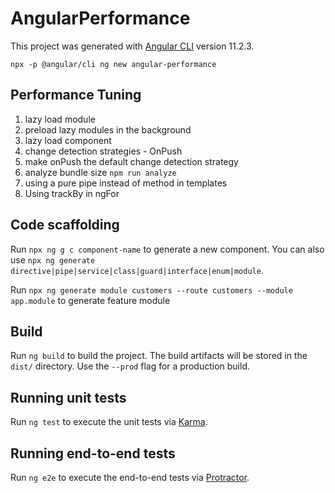 # AngularPerformance

This project was generated with [Angular CLI](https://github.com/angular/angular-cli) version 11.2.3.

`npx -p @angular/cli ng new angular-performance`

## Performance Tuning

1. lazy load module
2. preload lazy modules in the background
3. lazy load component
4. change detection strategies - OnPush
5. make onPush the default change detection strategy
6. analyze bundle size `npm run analyze`
7. using a pure pipe instead of method in templates
8. Using trackBy in ngFor

## Code scaffolding

Run `npx ng g c component-name` to generate a new component. You can also use `npx ng generate directive|pipe|service|class|guard|interface|enum|module`.

Run `npx ng generate module customers --route customers --module app.module` to generate feature module

## Build

Run `ng build` to build the project. The build artifacts will be stored in the `dist/` directory. Use the `--prod` flag for a production build.

## Running unit tests

Run `ng test` to execute the unit tests via [Karma](https://karma-runner.github.io).

## Running end-to-end tests

Run `ng e2e` to execute the end-to-end tests via [Protractor](http://www.protractortest.org/).
